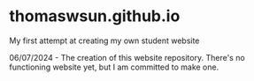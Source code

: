 # thomaswsun.github.io
My first attempt at creating my own student website

06/07/2024 - The creation of this website repository. There's no functioning website yet, but I am committed to make one.
